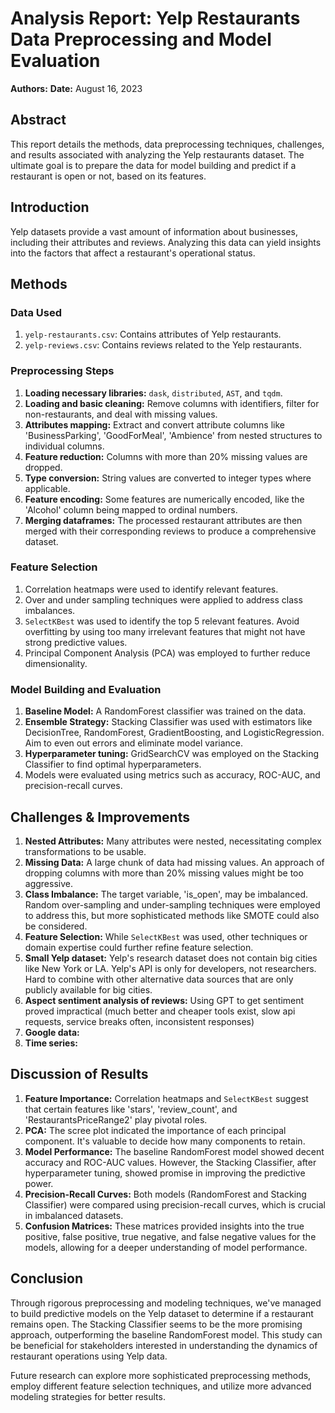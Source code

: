 # Analysis Report: Yelp Restaurants Data Preprocessing and Model Evaluation

**Authors:**
**Date:** August 16, 2023

## Abstract
This report details the methods, data preprocessing techniques, challenges, and results associated with analyzing the Yelp restaurants dataset. The ultimate goal is to prepare the data for model building and predict if a restaurant is open or not, based on its features.

## Introduction
Yelp datasets provide a vast amount of information about businesses, including their attributes and reviews. Analyzing this data can yield insights into the factors that affect a restaurant's operational status.

## Methods

### Data Used
1. `yelp-restaurants.csv`: Contains attributes of Yelp restaurants.
2. `yelp-reviews.csv`: Contains reviews related to the Yelp restaurants.

### Preprocessing Steps
1. **Loading necessary libraries:** `dask`, `distributed`, `AST`, and `tqdm`.
2. **Loading and basic cleaning:** Remove columns with identifiers, filter for non-restaurants, and deal with missing values.
3. **Attributes mapping:** Extract and convert attribute columns like 'BusinessParking', 'GoodForMeal', 'Ambience' from nested structures to individual columns.
4. **Feature reduction:** Columns with more than 20% missing values are dropped.
5. **Type conversion:** String values are converted to integer types where applicable.
6. **Feature encoding:** Some features are numerically encoded, like the 'Alcohol' column being mapped to ordinal numbers.
7. **Merging dataframes:** The processed restaurant attributes are then merged with their corresponding reviews to produce a comprehensive dataset.

### Feature Selection
1. Correlation heatmaps were used to identify relevant features.
2. Over and under sampling techniques were applied to address class imbalances.
3. `SelectKBest` was used to identify the top 5 relevant features. Avoid overfitting by using too many irrelevant features that might not have strong predictive values.
4. Principal Component Analysis (PCA) was employed to further reduce dimensionality.

### Model Building and Evaluation
1. **Baseline Model:** A RandomForest classifier was trained on the data.
2. **Ensemble Strategy:** Stacking Classifier was used with estimators like DecisionTree, RandomForest, GradientBoosting, and LogisticRegression. Aim to even out errors and eliminate model variance.
3. **Hyperparameter tuning:** GridSearchCV was employed on the Stacking Classifier to find optimal hyperparameters.
4. Models were evaluated using metrics such as accuracy, ROC-AUC, and precision-recall curves.

## Challenges & Improvements

1. **Nested Attributes:** Many attributes were nested, necessitating complex transformations to be usable.
2. **Missing Data:** A large chunk of data had missing values. An approach of dropping columns with more than 20% missing values might be too aggressive.
3. **Class Imbalance:** The target variable, 'is_open', may be imbalanced. Random over-sampling and under-sampling techniques were employed to address this, but more sophisticated methods like SMOTE could also be considered.
4. **Feature Selection:** While `SelectKBest` was used, other techniques or domain expertise could further refine feature selection.
5. **Small Yelp dataset:** Yelp's research dataset does not contain big cities like New York or LA. Yelp's API is only for developers, not researchers. Hard to combine with other alternative data sources that are only publicly available for big cities.
6. **Aspect sentiment analysis of reviews:** Using GPT to get sentiment proved impractical (much better and cheaper tools exist, slow api requests, service breaks often, inconsistent responses)
7. **Google data:**
8. **Time series:**

## Discussion of Results

1. **Feature Importance:** Correlation heatmaps and `SelectKBest` suggest that certain features like 'stars', 'review_count', and 'RestaurantsPriceRange2' play pivotal roles.
2. **PCA:** The scree plot indicated the importance of each principal component. It's valuable to decide how many components to retain.
3. **Model Performance:** The baseline RandomForest model showed decent accuracy and ROC-AUC values. However, the Stacking Classifier, after hyperparameter tuning, showed promise in improving the predictive power.
4. **Precision-Recall Curves:** Both models (RandomForest and Stacking Classifier) were compared using precision-recall curves, which is crucial in imbalanced datasets.
5. **Confusion Matrices:** These matrices provided insights into the true positive, false positive, true negative, and false negative values for the models, allowing for a deeper understanding of model performance.

## Conclusion
Through rigorous preprocessing and modeling techniques, we've managed to build predictive models on the Yelp dataset to determine if a restaurant remains open. The Stacking Classifier seems to be the more promising approach, outperforming the baseline RandomForest model. This study can be beneficial for stakeholders interested in understanding the dynamics of restaurant operations using Yelp data.

Future research can explore more sophisticated preprocessing methods, employ different feature selection techniques, and utilize more advanced modeling strategies for better results.

